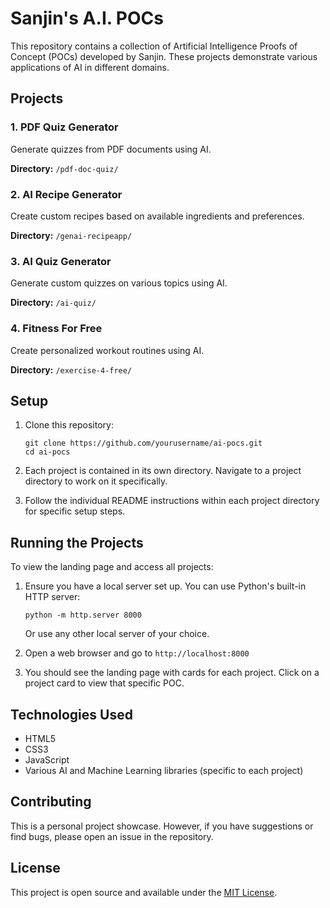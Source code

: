# Sanjin's A.I. POCs

This repository contains a collection of Artificial Intelligence Proofs of Concept (POCs) developed by Sanjin. These projects demonstrate various applications of AI in different domains.

## Projects

### 1. PDF Quiz Generator
Generate quizzes from PDF documents using AI.

**Directory:** `/pdf-doc-quiz/`

### 2. AI Recipe Generator
Create custom recipes based on available ingredients and preferences.

**Directory:** `/genai-recipeapp/`

### 3. AI Quiz Generator
Generate custom quizzes on various topics using AI.

**Directory:** `/ai-quiz/`

### 4. Fitness For Free
Create personalized workout routines using AI.

**Directory:** `/exercise-4-free/`

## Setup

1. Clone this repository:
   ```
   git clone https://github.com/yourusername/ai-pocs.git
   cd ai-pocs
   ```

2. Each project is contained in its own directory. Navigate to a project directory to work on it specifically.

3. Follow the individual README instructions within each project directory for specific setup steps.

## Running the Projects

To view the landing page and access all projects:

1. Ensure you have a local server set up. You can use Python's built-in HTTP server:
   ```
   python -m http.server 8000
   ```
   Or use any other local server of your choice.

2. Open a web browser and go to `http://localhost:8000`

3. You should see the landing page with cards for each project. Click on a project card to view that specific POC.

## Technologies Used

- HTML5
- CSS3
- JavaScript
- Various AI and Machine Learning libraries (specific to each project)

## Contributing

This is a personal project showcase. However, if you have suggestions or find bugs, please open an issue in the repository.

## License

This project is open source and available under the [MIT License](LICENSE).